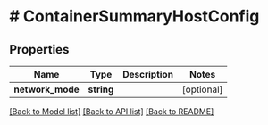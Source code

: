 # # ContainerSummaryHostConfig

## Properties

Name | Type | Description | Notes
------------ | ------------- | ------------- | -------------
**network_mode** | **string** |  | [optional]

[[Back to Model list]](../../README.md#models) [[Back to API list]](../../README.md#endpoints) [[Back to README]](../../README.md)
